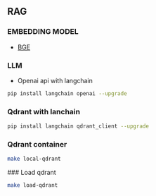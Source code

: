 ## RAG

### EMBEDDING MODEL
- [BGE](https://huggingface.co/BAAI/bge-large-en-v1.5/tree/main)

### LLM
- Openai api with langchain
```sh
pip install langchain openai --upgrade
```

### Qdrant with lanchain
```sh
pip install langchain qdrant_client --upgrade
```

### Qdrant container
```sh
make local-qdrant
```

### Load qdrant
```sh
make load-qdrant
```